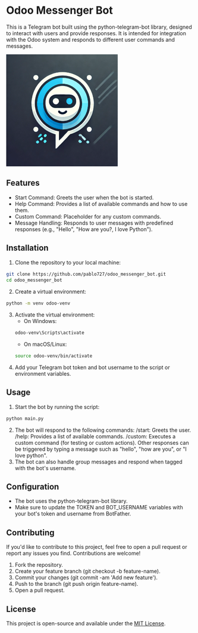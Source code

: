 # Odoo Messenger Bot
This is a Telegram bot built using the python-telegram-bot library, designed to interact with users and provide responses. It is intended for integration with the Odoo system and responds to different user commands and messages.

<img src="image/odoo_bot.webp" alt="Odoo Messenger Bot" width="300" height="300"/>

## Features
- Start Command: Greets the user when the bot is started.
- Help Command: Provides a list of available commands and how to use them.
- Custom Command: Placeholder for any custom commands.
- Message Handling: Responds to user messages with predefined responses (e.g., "Hello", "How are you?, I love Python").

## Installation
1. Clone the repository to your local machine:
```bash
git clone https://github.com/pablo727/odoo_messenger_bot.git
cd odoo_messenger_bot
```
2. Create a virtual environment:
```bash
python -m venv odoo-venv
```
3. Activate the virtual environment:
   - On Windows:
   ```bash
   odoo-venv\Scripts\activate
   ```
   - On macOS/Linux:
   ```bash
   source odoo-venv/bin/activate
   ```
4. Add your Telegram bot token and bot username to the script or environment variables.

## Usage
1. Start the bot by running the script:
```bash
python main.py
```
2. The bot will respond to the following commands:
/start: Greets the user.
/help: Provides a list of available commands.
/custom: Executes a custom command (for testing or custom actions).
Other responses can be triggered by typing a message such as "hello", "how are you", or "I love python".
3. The bot can also handle group messages and respond when tagged with the bot's username.

## Configuration
- The bot uses the python-telegram-bot library.
- Make sure to update the TOKEN and BOT_USERNAME variables with your bot's token and username from BotFather.

## Contributing
If you'd like to contribute to this project, feel free to open a pull request or report any issues you find. Contributions are welcome!
1. Fork the repository.
2. Create your feature branch (git checkout -b feature-name).
3. Commit your changes (git commit -am 'Add new feature').
4. Push to the branch (git push origin feature-name).
5. Open a pull request.

## License
This project is open-source and available under the [MIT License](https://opensource.org/licenses/MIT).







